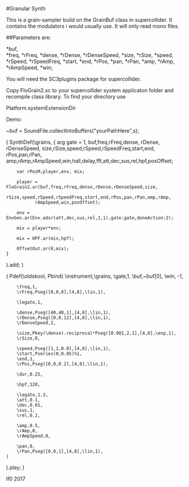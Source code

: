 #Granular Synth

This is a grain-sampler build on the GrainBuf class in supercollider.
It contains the modulators i would usually use. It will only read
mono files.

##Parameters are:

*buf,          
*freq,
*rFreq,
*dense,
*rDense,
*rDenseSpeed,
*size,
*rSize,
*speed,
*rSpeed,
*rSpeedFreq,
*start,
*end,
*rPos,
*pan,
*rPan,
*amp,
*rAmp,
*rAmpSpeed,
*win;

You will need the SC3plugins package for supercollider.

Copy FloGrain2.sc to your supercollider system applicaton folder and recompile
class library. To find your directory use

Platform.systemExtensionDir


Demo:

~buf = SoundFile.collectIntoBuffers("yourPathHere",s);

(
SynthDef(\grains,
	{
		arg gate = 1, buf,freq,rFreq,dense, rDense, rDenseSpeed,
		size,rSize,speed,rSpeed,rSpeedFreq,start,end, rPos,pan,rPan,
		amp,rAmp,rAmpSpeed,win,hall,delay,fft,att,dec,sus,rel,hpf,posOffset;

		var rPosM,player,env, mix;

		player = FloGrain2.ar(buf,freq,rFreq,dense,rDense,rDenseSpeed,size,
			  rSize,speed,rSpeed,rSpeedFreq,start,end,rPos,pan,rPan,amp,rAmp,
			   rAmpSpeed,win,posOffset);

		env = EnvGen.ar(Env.adsr(att,dec,sus,rel,1,1),gate:gate,doneAction:2);

		mix = player*env;

		mix = HPF.ar(mix,hpf);

		OffsetOut.ar(0,mix);
	}
).add;
)

(
Pdef(\oldskool,
	Pbind(
		\instrument,\grains,
		\gate,1,
		\buf,~buf[0],
		\win, -1,
		
		\freq,1,
		\rFreq,Pseg([0,0,8],[4,8],\lin,1),

		\legato,1,

		\dense,Pseg([40,40,1],[4,8],\lin,1),
		\rDense,Pseg([0,0,12],[4,8],\lin,1),
		\rDenseSpeed,2,

		\size,Pkey(\dense).reciprocal*Pseg([0.001,2,1],[4,8],\exp,1),
		\rSize,0,

		\speed,Pseg([1,1,0.0],[4,8],\lin,1),
		\start,Pseries(0,0.05)%1,
		\end,1,
		\rPos,Pseg([0,0,0.2],[4,8],\lin,1),

		\dur,0.25,

		\hpf,120,

		\legato,1.3,
		\att,0.1,
		\dec,0.01,
		\sus,1,
		\rel,0.1,

		\amp,0.5,
		\rAmp,0,
		\rAmpSpeed,0,
		
		\pan,0,
		\rPan,Pseg([0,0,1],[4,8],\lin,1),
	)
).play;
)

lf0
2017

